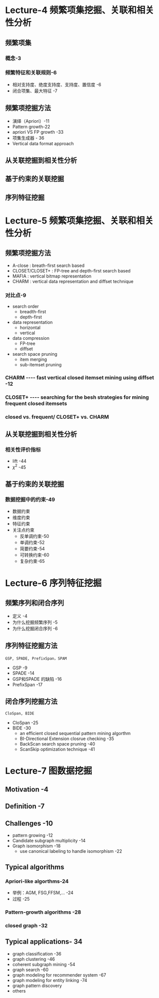 # Lecture-4 频繁项集挖掘、关联和相关性分析
## 频繁项集
### 概念-3
### 频繁特征和关联规则-6
* 相对支持度、绝度支持度、支持度、置信度 -6
* 闭合项集、最大特征 -7
## 频繁项挖掘方法
* 演绎（Apriori）-11
* Pattern growth-22
* apriori VS FP growth -33
* 项集生成器 - 36
* Vertical data format approach
## 从关联挖掘到相关性分析
## 基于约束的关联挖掘
## 序列特征挖掘


# Lecture-5 频繁项集挖掘、关联和相关性分析
## 频繁项挖掘方法
* A-close : breath-first search based
* CLOSET/CLOSET+ : FP-tree and depth-first search based
* MAFIA : vertical bitmap representation
* CHARM : vertical data representation and diffset technique
### 对比点-9
* search order
    * breadth-first
    * depth-first
* data representation
    * horizontal 
    * vertical
* data compression
    * FP-tree
    * diffset
* search space pruning
    * item merging
    * sub-itemset pruning
### CHARM ---- fast vertical closed itemset mining using diffset  -12
### CLOSET+ ---- searching for the besh strategies for mining frequent closed itemsets
### closed vs. frequent/ CLOSET+ vs. CHARM 
## 从关联挖掘到相关性分析
### 相关性评价指标 
* lift -44
* $\chi^2$ -45
## 基于约束的关联挖掘
### 数据挖掘中的约束-49
* 数据约束
* 维度约束
* 特征约束
* 关注点约束
    * 反单调约束-50
    * 单调约束-52
    * 简要约束-54
    * 可转换约束-60
    * 复杂约束-65


# Lecture-6 序列特征挖掘
## 频繁序列和闭合序列
* 定义 -4
* 为什么挖掘频繁序列 -5
* 为什么挖掘闭合序列 -6
## 序列特征挖掘方法
    GSP, SPADE, PrefixSpan，SPAM
* GSP -9
* SPADE -14
* GSP和SPADE 的缺陷 -16
* PrefixSpan -17
## 闭合序列挖掘方法
    CloSpan, BIDE
* CloSpan -25
* BIDE -30
    * an efficient closed sequential pattern mining algorthm 
    * BI-Directional Extension closrue checking -35
    * BackScan search space pruning -40
    * ScanSkip optimization technique -41 


# Lecture-7 图数据挖掘
## Motivation -4
## Definition -7
## Challenges -10
* pattern growing -12
* Candidate subgraph multiplicity -14
* Graph isomorphism -18
    * use canonical labeling to handle isomorphism -22
##  Typical algorithms
### Apriori-like algorthms-24
 * 举例：AGM, FSG,FFSM,... -24
 * 过程 -25
### Pattern-growth algorithms -28
### closed graph -32
## Typical applications- 34
* graph classification -36
* graph clustering -46 
* coherent subgraph mining -54
* graph search -60
* graph modeling for recommender system -67
* graph modeling for entity linking -74
* graph pattern discovery 
* others
